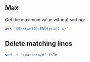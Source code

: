 ## Max

Get the maximum value without sorting:

```bash
awk '$0>x{x=$0};END{print x}'
```

## Delete matching lines

```bash
sed -i '/pattern/d' file
```
